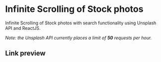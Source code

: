 # Infinite Scrolling of Stock photos

Infinite Scrolling of Stock photos with search functionality using Unsplash API and ReactJS.

_Note: the Unsplash API currently places a limit of **50** requests per hour._

## Link preview
